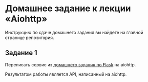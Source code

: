 # Домашнее задание к лекции «Aiohttp»

Инструкцию по сдаче домашнего задания вы найдете на главной странице репозитория.

## Задание 1

Переписать сервис из [домашнего задания по Flask](https://github.com/netology-code/py-homeworks-web/blob/new/2.3-aiohttp/README.md) на aiohttp.

Результатом работы является API, написанный на aiohttp.
